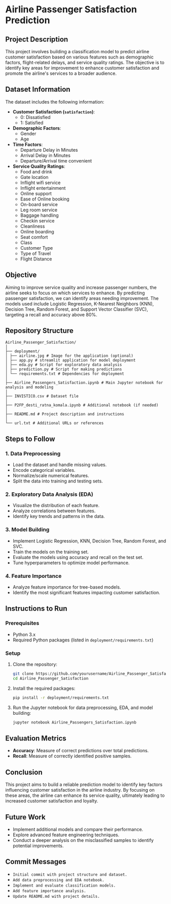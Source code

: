 # Airline Passenger Satisfaction Prediction

## Project Description
This project involves building a classification model to predict airline customer satisfaction based on various features such as demographic factors, flight-related delays, and service quality ratings. The objective is to identify key areas for improvement to enhance customer satisfaction and promote the airline's services to a broader audience.

## Dataset Information
The dataset includes the following information:
- **Customer Satisfaction (`satisfaction`)**: 
  - 0: Dissatisfied
  - 1: Satisfied
- **Demographic Factors**:
  - Gender
  - Age
- **Time Factors**:
  - Departure Delay in Minutes
  - Arrival Delay in Minutes
  - Departure/Arrival time convenient
- **Service Quality Ratings**:
  - Food and drink
  - Gate location
  - Inflight wifi service
  - Inflight entertainment
  - Online support
  - Ease of Online booking
  - On-board service
  - Leg room service
  - Baggage handling
  - Checkin service
  - Cleanliness
  - Online boarding
  - Seat comfort
  - Class
  - Customer Type
  - Type of Travel
  - Flight Distance

## Objective
Aiming to improve service quality and increase passenger numbers, the airline seeks to focus on which services to enhance. By predicting passenger satisfaction, we can identify areas needing improvement. The models used include Logistic Regression, K-Nearest Neighbors (KNN), Decision Tree, Random Forest, and Support Vector Classifier (SVC), targeting a recall and accuracy above 80%.

## Repository Structure

```
Airline_Passenger_Satisfaction/
│
├── deployment/
│ ├── airline.jpg # Image for the application (optional)
│ ├── app.py # streamlit application for model deployment
│ ├── eda.py # Script for exploratory data analysis
│ ├── prediction.py # Script for making predictions
│ └── requirements.txt # Dependencies for deployment
│
├── Airline_Passengers_Satisfaction.ipynb # Main Jupyter notebook for analysis and modeling
│
├── INVISTICO.csv # Dataset file
│
├── P2FP_desti_ratna_komala.ipynb # Additional notebook (if needed)
│
├── README.md # Project description and instructions
│
└── url.txt # Additional URLs or references
```
## Steps to Follow

### 1. Data Preprocessing
- Load the dataset and handle missing values.
- Encode categorical variables.
- Normalize/scale numerical features.
- Split the data into training and testing sets.

### 2. Exploratory Data Analysis (EDA)
- Visualize the distribution of each feature.
- Analyze correlations between features.
- Identify key trends and patterns in the data.

### 3. Model Building
- Implement Logistic Regression, KNN, Decision Tree, Random Forest, and SVC.
- Train the models on the training set.
- Evaluate the models using accuracy and recall on the test set.
- Tune hyperparameters to optimize model performance.

### 4. Feature Importance
- Analyze feature importance for tree-based models.
- Identify the most significant features impacting customer satisfaction.

## Instructions to Run

### Prerequisites
- Python 3.x
- Required Python packages (listed in `deployment/requirements.txt`)

### Setup
1. Clone the repository:
   ```bash
   git clone https://github.com/yourusername/Airline_Passenger_Satisfaction.git
   cd Airline_Passenger_Satisfaction
   ```

2. Install the required packages:
   ```bash
   pip install -r deployment/requirements.txt
   ```

3. Run the Jupyter notebook for data preprocessing, EDA, and model building:
   ```bash
   jupyter notebook Airline_Passengers_Satisfaction.ipynb
   ```

## Evaluation Metrics
- **Accuracy**: Measure of correct predictions over total predictions.
- **Recall**: Measure of correctly identified positive samples.

## Conclusion
This project aims to build a reliable prediction model to identify key factors influencing customer satisfaction in the airline industry. By focusing on these areas, the airline can enhance its service quality, ultimately leading to increased customer satisfaction and loyalty.

## Future Work
- Implement additional models and compare their performance.
- Explore advanced feature engineering techniques.
- Conduct a deeper analysis on the misclassified samples to identify potential improvements.

## Commit Messages
- `Initial commit with project structure and dataset.`
- `Add data preprocessing and EDA notebook.`
- `Implement and evaluate classification models.`
- `Add feature importance analysis.`
- `Update README.md with project details.`
```

